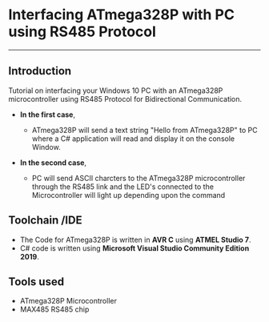 # Interfacing ATmega328P with PC using RS485 Protocol

-------------------------------------------------------------------------------------------------------------------------------------------
## Introduction

Tutorial on interfacing your Windows 10 PC with an ATmega328P microcontroller using RS485 Protocol for Bidirectional Communication.

- **In the first case**,
  - ATmega328P will send a text string "Hello from ATmega328P" to PC where a C# application will read and display it on the console Window.

- **In the second case**,
  - PC will send ASCII charcters to the ATmega328P microcontroller through the RS485 link and the LED's connected to the Microcontroller will light up depending upon the command


## Toolchain /IDE

- The Code for ATmega328P is written in **AVR C** using **ATMEL Studio 7**.
- C# code is written using **Microsoft Visual Studio Community Edition 2019**.

## Tools used 

- ATmega328P Microcontroller
- MAX485 RS485 chip
